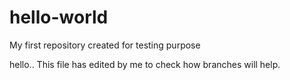 # hello-world
My first repository created for testing purpose

hello.. 
This file has edited by me to check how branches will help.
